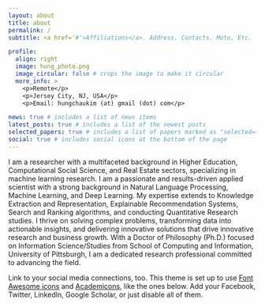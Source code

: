 ```yaml
---
layout: about
title: about
permalink: /
subtitle: <a href='#'>Affiliations</a>. Address. Contacts. Moto. Etc.

profile:
  align: right
  image: hung_photo.png
  image_circular: false # crops the image to make it circular
  more_info: >
    <p>Remote</p>
    <p>Jersey City, NJ, USA</p>
    <p>Email: hungchaukim (at) gmail (dot) com</p>

news: true # includes a list of news items
latest_posts: true # includes a list of the newest posts
selected_papers: true # includes a list of papers marked as "selected={true}"
social: true # includes social icons at the bottom of the page
---
```


I am a researcher with a multifaceted background in Higher Education, Computational Social Science, and Real Estate sectors, specializing in machine learning research. I am a passionate and results-driven applied scientist with a strong background in Natural Language Processing, Machine Learning, and Deep Learning. My expertise extends to Knowledge Extraction and Representation, Explainable Recommendation Systems, Search and Ranking algorithms, and conducting Quantitative Research studies. I thrive on solving complex problems, transforming data into actionable insights, and delivering innovative solutions that drive innovative research and business growth. With a Doctor of Philosophy (Ph.D.) focused on Information Science/Studies from School of Computing and Information, University of Pittsburgh, I am a dedicated research professional committed to advancing the field.

Link to your social media connections, too. This theme is set up to use [Font Awesome icons](https://fontawesome.com/) and [Academicons](https://jpswalsh.github.io/academicons/), like the ones below. Add your Facebook, Twitter, LinkedIn, Google Scholar, or just disable all of them.
